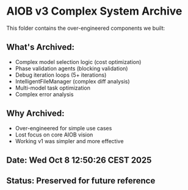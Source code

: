 # AIOB v3 Complex System Archive

This folder contains the over-engineered components we built:

## What's Archived:
- Complex model selection logic (cost optimization)
- Phase validation agents (blocking validation)
- Debug iteration loops (5+ iterations)
- IntelligentFileManager (complex diff analysis)
- Multi-model task optimization
- Complex error analysis

## Why Archived:
- Over-engineered for simple use cases
- Lost focus on core AIOB vision
- Working v1 was simpler and more effective

## Date: Wed Oct  8 12:50:26 CEST 2025
## Status: Preserved for future reference

